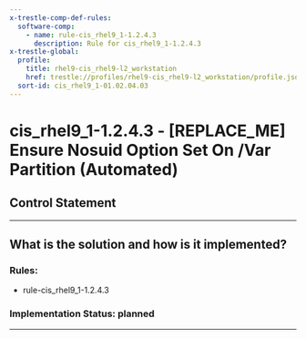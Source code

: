 ```yaml
---
x-trestle-comp-def-rules:
  software-comp:
    - name: rule-cis_rhel9_1-1.2.4.3
      description: Rule for cis_rhel9_1-1.2.4.3
x-trestle-global:
  profile:
    title: rhel9-cis_rhel9-l2_workstation
    href: trestle://profiles/rhel9-cis_rhel9-l2_workstation/profile.json
  sort-id: cis_rhel9_1-01.02.04.03
---
```


# cis_rhel9_1-1.2.4.3 - \[REPLACE_ME\] Ensure Nosuid Option Set On /Var Partition (Automated)

## Control Statement

______________________________________________________________________

## What is the solution and how is it implemented?

<!-- For implementation status enter one of: implemented, partial, planned, alternative, not-applicable -->

<!-- Note that the list of rules under ### Rules: is read-only and changes will not be captured after assembly to JSON -->

<!-- Add control implementation description here for control: cis_rhel9_1-1.2.4.3 -->

### Rules:

  - rule-cis_rhel9_1-1.2.4.3

### Implementation Status: planned

______________________________________________________________________

